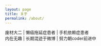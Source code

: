 ```yaml
---
layout: page
title: 关于
permalink: /about/
---
```


废材大二 | 懒癌拖延症患者 | 手机依赖症患者  
内在无趣 | 长期混迹于微博 | 努力朝coder前进中